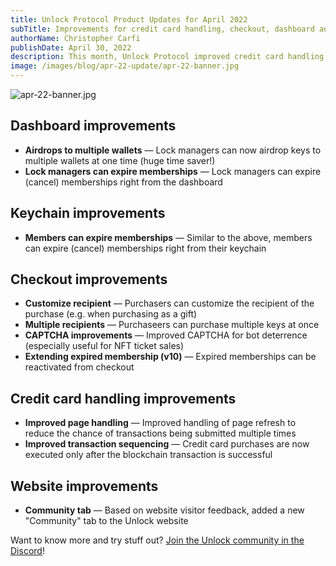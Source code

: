 ```yaml
---
title: Unlock Protocol Product Updates for April 2022
subTitle: Improvements for credit card handling, checkout, dashboard and keychain
authorName: Christopher Carfi
publishDate: April 30, 2022
description: This month, Unlock Protocol improved credit card handling, checkout flows, the dashboard and keychain, and more.
image: /images/blog/apr-22-update/apr-22-banner.jpg
---
```


![apr-22-banner.jpg](/images/blog/apr-22-update/apr-22-banner.jpg)

## Dashboard improvements

- **Airdrops to multiple wallets** — Lock managers can now airdrop keys to multiple wallets at one time (huge time saver!)
- **Lock managers can expire memberships** — Lock managers can expire (cancel) memberships right from the dashboard

## Keychain improvements

- **Members can expire memberships** — Similar to the above, members can expire (cancel) memberships right from their keychain


## Checkout improvements

- **Customize recipient** — Purchasers can customize the recipient of the purchase (e.g. when purchasing as a gift)
- **Multiple recipients** — Purchaseers can purchase multiple keys at once
- **CAPTCHA improvements** — Improved CAPTCHA for bot deterrence (especially useful for NFT ticket sales)
- **Extending expired membership (v10)** — Expired memberships can be reactivated from checkout


## Credit card handling improvements

- **Improved page handling** — Improved handling of page refresh to reduce the chance of transactions being submitted multiple times
- **Improved transaction sequencing** — Credit card purchases are now executed only after the blockchain transaction is successful


## Website improvements

- **Community tab** — Based on website visitor feedback, added a new "Community" tab to the Unlock website


Want to know more and try stuff out? [Join the Unlock community in the Discord](https://discord.com/invite/Ah6ZEJyTDp)!
